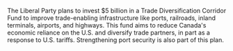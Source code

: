 The Liberal Party plans to invest $5 billion in a Trade Diversification Corridor Fund to improve trade-enabling infrastructure like ports, railroads, inland terminals, airports, and highways. This fund aims to reduce Canada's economic reliance on the U.S. and diversify trade partners, in part as a response to U.S. tariffs. Strengthening port security is also part of this plan.
